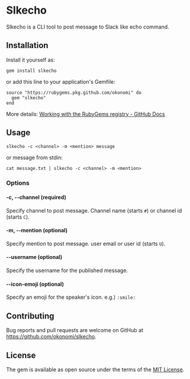 # Slkecho

Slkecho is a CLI tool to post message to Slack like echo command.

## Installation

Install it yourself as:

```
gem install slkecho
```

or add this line to your application's Gemfile:

```
source "https://rubygems.pkg.github.com/okonomi" do
  gem "slkecho"
end
```

More details: [Working with the RubyGems registry - GitHub Docs](https://docs.github.com/en/packages/working-with-a-github-packages-registry/working-with-the-rubygems-registry#installing-a-package)

## Usage

```
slkecho -c <channel> -m <mention> message
```

or message from stdin:

```
cat message.txt | slkecho -c <channel> -m <mention>
```

### Options

#### -c, --channel <channel> (required)

Specify channel to post message. Channel name (starts `#`) or channel id (starts `C`).

#### -m, --mention <mention> (optional)

Specify mention to post message. user email or user id (starts `U`).

#### --username <username> (optional)

Specify the username for the published message.

#### --icon-emoji <emoji> (optional)

Specify an emoji for the speaker's icon. e.g.) `:smile:`

## Contributing

Bug reports and pull requests are welcome on GitHub at https://github.com/okonomi/slkecho.

## License

The gem is available as open source under the terms of the [MIT License](https://opensource.org/licenses/MIT).
